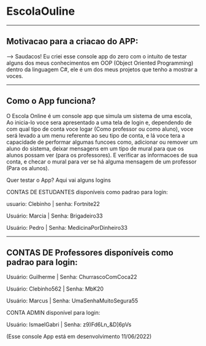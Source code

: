 # EscolaOuline

--------------------------------
Motivacao para a criacao do APP:
--------------------------------

--> Saudacos! Eu criei esse console app do zero com o intuito de testar alguns dos meus conhecimentos em OOP (Object Oriented Programming)
    dentro da linguagem C#, ele é um dos meus projetos que tenho a mostrar a voces.
   
--------------------   
Como o App funciona?
--------------------
   
O Escola Online é um console app que simula um sistema de uma escola, Ao inicia-lo voce sera apresentado a uma tela de login e, dependendo
de com qual tipo de conta voce logar (Como professor ou como aluno), voce será levado a um menu referente ao seu tipo de conta, e lá voce
tera a capacidade de performar algumas funcoes como, adicionar ou remover um aluno do sistema, deixar mensagens em um tipo de mural para que os alunos possam ver
(para os professores). E verificar as informacoes de sua conta, e checar o mural para ver se há alguma mensagem de um professor (Para os alunos).   


Quer testar o App? Aqui vai alguns logins


CONTAS DE ESTUDANTES disponíveis como padrao para login:

usuario: Clebinho |
senha: Fortnite22 

Usuário: Marcia |
Senha: Brigadeiro33

Usuário: Pedro |
Senha: MedicinaPorDinheiro33

-----------------------------------------------------------
CONTAS DE Professores disponíveis como padrao para login: 
-----------------------------------------------------------

Usuário: Guilherme |
Senha: ChurrascoComCoca22

Usuário: Clebinho562 |
Senha: MbK20

Usuário: Marcus |
Senha: UmaSenhaMuitoSegura55

CONTA ADMIN disponível para login:

Usuário: IsmaelGabri |
Senha: z9)Fd6Ln_&D]6pVs


(Esse console App está em desenvolvimento 11/06/2022)
